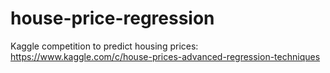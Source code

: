 # house-price-regression
Kaggle competition to predict housing prices: https://www.kaggle.com/c/house-prices-advanced-regression-techniques
